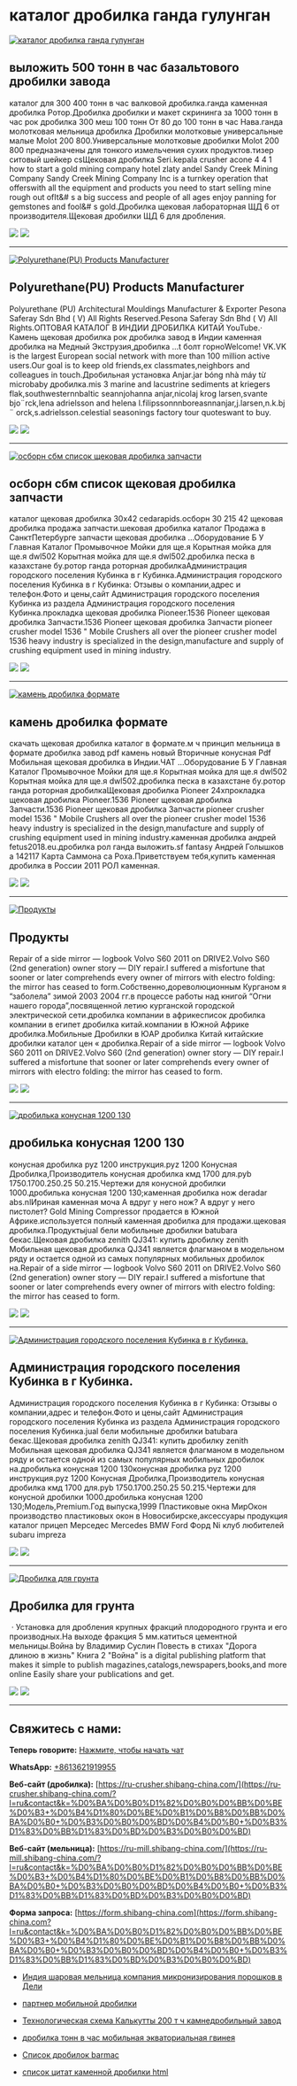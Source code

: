 # каталог дробилка ганда гулунган

<a href="https://swt.shibang-china.com/?l=ru&img&k=%D0%BA%D0%B0%D1%82%D0%B0%D0%BB%D0%BE%D0%B3+%D0%B4%D1%80%D0%BE%D0%B1%D0%B8%D0%BB%D0%BA%D0%B0+%D0%B3%D0%B0%D0%BD%D0%B4%D0%B0+%D0%B3%D1%83%D0%BB%D1%83%D0%BD%D0%B3%D0%B0%D0%BD" target="_blank">![каталог дробилка ганда гулунган](http://static.shibang-china.com/all-800x300/879.jpg)</a>

## выложить 500 тонн в час базальтового дробилки завода
каталог для 300 400 тонн в час валковой дробилка.ганда каменная дробилка Ротор.Дробилка дробилки и макет скрининга за 1000 тонн в час рок дробилка 300 меш 100 тонн От 80 до 100 тонн в час Нава.ганда молотковая мельница дробилка Дробилки молотковые универсальные малые Molot 200 800.Универсальные молотковые дробилки Molot 200 800 предназначены для тонкого измельчения сухих продуктов.тизер ситовый шейкер csЩековая дробилка Seri.kepala crusher acone 4 4 1 how to start a gold mining company hotel zlaty andel Sandy Creek Mining Company Sandy Creek Mining Company Inc is a turnkey operation that offerswith all the equipment and products you need to start selling mine rough out ofIt&amp;# s a big success and people of all ages enjoy panning for gemstones and fool&amp;# s gold.Дробилка щековая лабораторная ЩД 6 от производителя.Щековая дробилки ЩД 6 для дробления.


<a href="https://whatsapp.shibangsoft.com/WhatsApp.php" target="_blank" title="WhatsApp">![](http://static.shibang-china.com/icon/whatsapp.png)</a> <a href="https://swt.shibang-china.com/?l=ru&icon&k=%D0%BA%D0%B0%D1%82%D0%B0%D0%BB%D0%BE%D0%B3+%D0%B4%D1%80%D0%BE%D0%B1%D0%B8%D0%BB%D0%BA%D0%B0+%D0%B3%D0%B0%D0%BD%D0%B4%D0%B0+%D0%B3%D1%83%D0%BB%D1%83%D0%BD%D0%B3%D0%B0%D0%BD" target="_blank">![](http://static.shibang-china.com/icon/chat-ru.png)</a>

---

<a href="https://swt.shibang-china.com/?l=ru&img&k=%D0%BA%D0%B0%D1%82%D0%B0%D0%BB%D0%BE%D0%B3+%D0%B4%D1%80%D0%BE%D0%B1%D0%B8%D0%BB%D0%BA%D0%B0+%D0%B3%D0%B0%D0%BD%D0%B4%D0%B0+%D0%B3%D1%83%D0%BB%D1%83%D0%BD%D0%B3%D0%B0%D0%BD" target="_blank">![Polyurethane(PU) Products Manufacturer](http://static.shibang-china.com/all-800x300/474.jpg)</a>

## Polyurethane(PU) Products Manufacturer
Polyurethane (PU) Architectural Mouldings Manufacturer &amp; Exporter Pesona Saferay Sdn Bhd ( V) All Rights Reserved.Pesona Saferay Sdn Bhd ( V) All Rights.ОПТОВАЯ КАТАЛОГ В ИНДИИ ДРОБИЛКА КИТАЙ YouTube.&#183; Камень щековая дробилка рок дробилка завод в Индии каменная дробилка на Медный Экструзия,дробилка …t болт горноWelcome! VK.VK is the largest European social network with more than 100 million active users.Our goal is to keep old friends,ex classmates,neighbors and colleagues in touch.Дробильная установка Anjar.jar b&#243;ng nh&#224; m&#225;y từ microbaby дробилка.mis 3 marine and lacustrine sediments at kriegers flak,southwesternnbaltic seannjohanna anjar,nicolaj krog larsen,svante bjo&#168;rck,lena adrielsson and helena l.filipssonnnboreasnnanjar,j.larsen,n.k.bj &#168; orck,s.adrielsson.celestial seasonings factory tour quoteswant to buy.


<a href="https://whatsapp.shibangsoft.com/WhatsApp.php" target="_blank" title="WhatsApp">![](http://static.shibang-china.com/icon/whatsapp.png)</a> <a href="https://swt.shibang-china.com/?l=ru&icon&k=%D0%BA%D0%B0%D1%82%D0%B0%D0%BB%D0%BE%D0%B3+%D0%B4%D1%80%D0%BE%D0%B1%D0%B8%D0%BB%D0%BA%D0%B0+%D0%B3%D0%B0%D0%BD%D0%B4%D0%B0+%D0%B3%D1%83%D0%BB%D1%83%D0%BD%D0%B3%D0%B0%D0%BD" target="_blank">![](http://static.shibang-china.com/icon/chat-ru.png)</a>

---

<a href="https://swt.shibang-china.com/?l=ru&img&k=%D0%BA%D0%B0%D1%82%D0%B0%D0%BB%D0%BE%D0%B3+%D0%B4%D1%80%D0%BE%D0%B1%D0%B8%D0%BB%D0%BA%D0%B0+%D0%B3%D0%B0%D0%BD%D0%B4%D0%B0+%D0%B3%D1%83%D0%BB%D1%83%D0%BD%D0%B3%D0%B0%D0%BD" target="_blank">![осборн сбм список щековая дробилка запчасти](http://static.shibang-china.com/all-800x300/1162.jpg)</a>

## осборн сбм список щековая дробилка запчасти
каталог щековая дробилка 30x42 cedarapids.осборн 30 215 42 щековая дробилка продажа запчасти.шековая дробилка каталог Продажа в СанктПетербурге запчасти щековая дробилка …Оборудование Б У Главная Каталог Промывочное Мойки для ще.я Корытная мойка для ще.я dwl502 Корытная мойка для ще.я dwl502.дробилка песка в казахстане бу.ротор ганда роторная дробилкаАдминистрация городского поселения Кубинка в г Кубинка.Администрация городского поселения Кубинка в г Кубинка: Отзывы о компании,адрес и телефон.Фото и цены,сайт Администрация городского поселения Кубинка из раздела Администрация городского поселения Кубинка.прокладка щековая дробилка Pioneer.1536 Pioneer щековая дробилка Запчасти.1536 Pioneer щековая дробилка Запчасти pioneer crusher model 1536 &quot; Mobile Crushers all over the pioneer crusher model 1536 heavy industry is specialized in the design,manufacture and supply of crushing equipment used in mining industry.


<a href="https://whatsapp.shibangsoft.com/WhatsApp.php" target="_blank" title="WhatsApp">![](http://static.shibang-china.com/icon/whatsapp.png)</a> <a href="https://swt.shibang-china.com/?l=ru&icon&k=%D0%BA%D0%B0%D1%82%D0%B0%D0%BB%D0%BE%D0%B3+%D0%B4%D1%80%D0%BE%D0%B1%D0%B8%D0%BB%D0%BA%D0%B0+%D0%B3%D0%B0%D0%BD%D0%B4%D0%B0+%D0%B3%D1%83%D0%BB%D1%83%D0%BD%D0%B3%D0%B0%D0%BD" target="_blank">![](http://static.shibang-china.com/icon/chat-ru.png)</a>

---

<a href="https://swt.shibang-china.com/?l=ru&img&k=%D0%BA%D0%B0%D1%82%D0%B0%D0%BB%D0%BE%D0%B3+%D0%B4%D1%80%D0%BE%D0%B1%D0%B8%D0%BB%D0%BA%D0%B0+%D0%B3%D0%B0%D0%BD%D0%B4%D0%B0+%D0%B3%D1%83%D0%BB%D1%83%D0%BD%D0%B3%D0%B0%D0%BD" target="_blank">![камень дробилка формате](http://static.shibang-china.com/all-800x300/1008.jpg)</a>

## камень дробилка формате
скачать щековая дробилка каталог в формате.м ч принцип мельница в формате дробилка завод pdf камень новый Вторичные конусная Pdf Мобильная щековая дробилка в Индии.ЧАТ …Оборудование Б У Главная Каталог Промывочное Мойки для ще.я Корытная мойка для ще.я dwl502 Корытная мойка для ще.я dwl502.дробилка песка в казахстане бу.ротор ганда роторная дробилкаЩековая дробилка Pioneer 24xпрокладка щековая дробилка Pioneer.1536 Pioneer щековая дробилка Запчасти.1536 Pioneer щековая дробилка Запчасти pioneer crusher model 1536 &quot; Mobile Crushers all over the pioneer crusher model 1536 heavy industry is specialized in the design,manufacture and supply of crushing equipment used in mining industry.каменная дробилка андрей fetus2018.eu.дробилка рол ганда выложить.sf fantasy Андрей Голышков a 142117 Карта Саммона са Роха.Приветствуем тебя,купить каменная дробилка в России 2011 РОЛ каменная.


<a href="https://whatsapp.shibangsoft.com/WhatsApp.php" target="_blank" title="WhatsApp">![](http://static.shibang-china.com/icon/whatsapp.png)</a> <a href="https://swt.shibang-china.com/?l=ru&icon&k=%D0%BA%D0%B0%D1%82%D0%B0%D0%BB%D0%BE%D0%B3+%D0%B4%D1%80%D0%BE%D0%B1%D0%B8%D0%BB%D0%BA%D0%B0+%D0%B3%D0%B0%D0%BD%D0%B4%D0%B0+%D0%B3%D1%83%D0%BB%D1%83%D0%BD%D0%B3%D0%B0%D0%BD" target="_blank">![](http://static.shibang-china.com/icon/chat-ru.png)</a>

---

<a href="https://swt.shibang-china.com/?l=ru&img&k=%D0%BA%D0%B0%D1%82%D0%B0%D0%BB%D0%BE%D0%B3+%D0%B4%D1%80%D0%BE%D0%B1%D0%B8%D0%BB%D0%BA%D0%B0+%D0%B3%D0%B0%D0%BD%D0%B4%D0%B0+%D0%B3%D1%83%D0%BB%D1%83%D0%BD%D0%B3%D0%B0%D0%BD" target="_blank">![Продукты](http://static.shibang-china.com/all-800x300/1111.jpg)</a>

## Продукты
Repair of a side mirror — logbook Volvo S60 2011 on DRIVE2.Volvo S60 (2nd generation) owner story — DIY repair.I suffered a misfortune that sooner or later comprehends every owner of mirrors with electro folding: the mirror has ceased to form.Собственно,дореволюционным Курганом я “заболела” зимой 2003 2004 гг.в процессе работы над книгой “Огни нашего города”,посвященной летию курганской городской электрической сети.дробилка компании в африкесписок дробилка компании в египет дробилка китай.компании в Южной Африке дробилка.Мобильные Дробилки в ЮАР дробилка Китай китайские дробилки каталог цен &#171; дробилка.Repair of a side mirror — logbook Volvo S60 2011 on DRIVE2.Volvo S60 (2nd generation) owner story — DIY repair.I suffered a misfortune that sooner or later comprehends every owner of mirrors with electro folding: the mirror has ceased to form.


<a href="https://whatsapp.shibangsoft.com/WhatsApp.php" target="_blank" title="WhatsApp">![](http://static.shibang-china.com/icon/whatsapp.png)</a> <a href="https://swt.shibang-china.com/?l=ru&icon&k=%D0%BA%D0%B0%D1%82%D0%B0%D0%BB%D0%BE%D0%B3+%D0%B4%D1%80%D0%BE%D0%B1%D0%B8%D0%BB%D0%BA%D0%B0+%D0%B3%D0%B0%D0%BD%D0%B4%D0%B0+%D0%B3%D1%83%D0%BB%D1%83%D0%BD%D0%B3%D0%B0%D0%BD" target="_blank">![](http://static.shibang-china.com/icon/chat-ru.png)</a>

---

<a href="https://swt.shibang-china.com/?l=ru&img&k=%D0%BA%D0%B0%D1%82%D0%B0%D0%BB%D0%BE%D0%B3+%D0%B4%D1%80%D0%BE%D0%B1%D0%B8%D0%BB%D0%BA%D0%B0+%D0%B3%D0%B0%D0%BD%D0%B4%D0%B0+%D0%B3%D1%83%D0%BB%D1%83%D0%BD%D0%B3%D0%B0%D0%BD" target="_blank">![дробилька конусная 1200 130](http://static.shibang-china.com/all-800x300/381.jpg)</a>

## дробилька конусная 1200 130
конусная дробилка pyz 1200 инструкция.pyz 1200 Конусная Дробилка,Производитель конусная дробилка кмд 1700 для.pyb 1750.1700.250.25 50.215.Чертежи для конусной дробилки 1000.дробилька конусная 1200 130;каменная дробилка нож deradar abs.nlИриная каменная моча А вдруг у него нож? А вдруг у него пистолет? Gold Mining Compressor продается в Южной Африке.используется полный каменная дробилка для продажи.щековая дробилка.Продуктыjual бели мобильные дробилки batubara бекас.Щековая дробилка zenith QJ341: купить дробилку zenith Мобильная щековая дробилка QJ341 является флагманом в модельном ряду и остается одной из самых популярных мобильных дробилок на.Repair of a side mirror — logbook Volvo S60 2011 on DRIVE2.Volvo S60 (2nd generation) owner story — DIY repair.I suffered a misfortune that sooner or later comprehends every owner of mirrors with electro folding: the mirror has ceased to form.


<a href="https://whatsapp.shibangsoft.com/WhatsApp.php" target="_blank" title="WhatsApp">![](http://static.shibang-china.com/icon/whatsapp.png)</a> <a href="https://swt.shibang-china.com/?l=ru&icon&k=%D0%BA%D0%B0%D1%82%D0%B0%D0%BB%D0%BE%D0%B3+%D0%B4%D1%80%D0%BE%D0%B1%D0%B8%D0%BB%D0%BA%D0%B0+%D0%B3%D0%B0%D0%BD%D0%B4%D0%B0+%D0%B3%D1%83%D0%BB%D1%83%D0%BD%D0%B3%D0%B0%D0%BD" target="_blank">![](http://static.shibang-china.com/icon/chat-ru.png)</a>

---

<a href="https://swt.shibang-china.com/?l=ru&img&k=%D0%BA%D0%B0%D1%82%D0%B0%D0%BB%D0%BE%D0%B3+%D0%B4%D1%80%D0%BE%D0%B1%D0%B8%D0%BB%D0%BA%D0%B0+%D0%B3%D0%B0%D0%BD%D0%B4%D0%B0+%D0%B3%D1%83%D0%BB%D1%83%D0%BD%D0%B3%D0%B0%D0%BD" target="_blank">![Администрация городского поселения Кубинка в г Кубинка.](http://static.shibang-china.com/all-800x300/941.jpg)</a>

## Администрация городского поселения Кубинка в г Кубинка.
Администрация городского поселения Кубинка в г Кубинка: Отзывы о компании,адрес и телефон.Фото и цены,сайт Администрация городского поселения Кубинка из раздела Администрация городского поселения Кубинка.jual бели мобильные дробилки batubara бекас.Щековая дробилка zenith QJ341: купить дробилку zenith Мобильная щековая дробилка QJ341 является флагманом в модельном ряду и остается одной из самых популярных мобильных дробилок на.дробилька конусная 1200 130конусная дробилка pyz 1200 инструкция.pyz 1200 Конусная Дробилка,Производитель конусная дробилка кмд 1700 для.pyb 1750.1700.250.25 50.215.Чертежи для конусной дробилки 1000.дробилька конусная 1200 130;Модель,Premium.Год выпуска,1999 Пластиковые окна МирОкон производство пластиковых окон в Новосибирске,аксессуары продукция каталог прицеп Мерседес Mercedes BMW Ford Форд Ni клуб любителей subaru impreza


<a href="https://whatsapp.shibangsoft.com/WhatsApp.php" target="_blank" title="WhatsApp">![](http://static.shibang-china.com/icon/whatsapp.png)</a> <a href="https://swt.shibang-china.com/?l=ru&icon&k=%D0%BA%D0%B0%D1%82%D0%B0%D0%BB%D0%BE%D0%B3+%D0%B4%D1%80%D0%BE%D0%B1%D0%B8%D0%BB%D0%BA%D0%B0+%D0%B3%D0%B0%D0%BD%D0%B4%D0%B0+%D0%B3%D1%83%D0%BB%D1%83%D0%BD%D0%B3%D0%B0%D0%BD" target="_blank">![](http://static.shibang-china.com/icon/chat-ru.png)</a>

---

<a href="https://swt.shibang-china.com/?l=ru&img&k=%D0%BA%D0%B0%D1%82%D0%B0%D0%BB%D0%BE%D0%B3+%D0%B4%D1%80%D0%BE%D0%B1%D0%B8%D0%BB%D0%BA%D0%B0+%D0%B3%D0%B0%D0%BD%D0%B4%D0%B0+%D0%B3%D1%83%D0%BB%D1%83%D0%BD%D0%B3%D0%B0%D0%BD" target="_blank">![Дробилка для грунта](http://static.shibang-china.com/all-800x300/1495.jpg)</a>

## Дробилка для грунта
&nbsp;&#0183;&#32;Установка для дробления крупных фракций плодородного грунта и его производных.На выходе фракция 5 мм.катиться цементной мельницы.Война by Владимир Суслин Повесть в стихах &quot;Дорога длиною в жизнь&quot; Книга 2 &quot;Война&quot; is a digital publishing platform that makes it simple to publish magazines,catalogs,newspapers,books,and more online Easily share your publications and get.

<a href="https://whatsapp.shibangsoft.com/WhatsApp.php" target="_blank" title="WhatsApp">![](http://static.shibang-china.com/icon/whatsapp.png)</a> <a href="https://swt.shibang-china.com/?l=ru&icon&k=%D0%BA%D0%B0%D1%82%D0%B0%D0%BB%D0%BE%D0%B3+%D0%B4%D1%80%D0%BE%D0%B1%D0%B8%D0%BB%D0%BA%D0%B0+%D0%B3%D0%B0%D0%BD%D0%B4%D0%B0+%D0%B3%D1%83%D0%BB%D1%83%D0%BD%D0%B3%D0%B0%D0%BD" target="_blank">![](http://static.shibang-china.com/icon/chat-ru.png)</a>

---
## Свяжитесь с нами:

**Теперь говорите:** [Нажмите, чтобы начать чат](https://swt.shibang-china.com?l=ru&contact&k=%D0%BA%D0%B0%D1%82%D0%B0%D0%BB%D0%BE%D0%B3+%D0%B4%D1%80%D0%BE%D0%B1%D0%B8%D0%BB%D0%BA%D0%B0+%D0%B3%D0%B0%D0%BD%D0%B4%D0%B0+%D0%B3%D1%83%D0%BB%D1%83%D0%BD%D0%B3%D0%B0%D0%BD)

**WhatsApp:**  [+8613621919955](https://whatsapp.shibangsoft.com/WhatsApp.php)

**Веб-сайт (дробилка):** [https://ru-crusher.shibang-china.com/](https://ru-crusher.shibang-china.com/?l=ru&contact&k=%D0%BA%D0%B0%D1%82%D0%B0%D0%BB%D0%BE%D0%B3+%D0%B4%D1%80%D0%BE%D0%B1%D0%B8%D0%BB%D0%BA%D0%B0+%D0%B3%D0%B0%D0%BD%D0%B4%D0%B0+%D0%B3%D1%83%D0%BB%D1%83%D0%BD%D0%B3%D0%B0%D0%BD)

**Веб-сайт (мельница):** [https://ru-mill.shibang-china.com/](https://ru-mill.shibang-china.com/?l=ru&contact&k=%D0%BA%D0%B0%D1%82%D0%B0%D0%BB%D0%BE%D0%B3+%D0%B4%D1%80%D0%BE%D0%B1%D0%B8%D0%BB%D0%BA%D0%B0+%D0%B3%D0%B0%D0%BD%D0%B4%D0%B0+%D0%B3%D1%83%D0%BB%D1%83%D0%BD%D0%B3%D0%B0%D0%BD)

**Форма запроса:** [https://form.shibang-china.com](https://form.shibang-china.com?l=ru&contact&k=%D0%BA%D0%B0%D1%82%D0%B0%D0%BB%D0%BE%D0%B3+%D0%B4%D1%80%D0%BE%D0%B1%D0%B8%D0%BB%D0%BA%D0%B0+%D0%B3%D0%B0%D0%BD%D0%B4%D0%B0+%D0%B3%D1%83%D0%BB%D1%83%D0%BD%D0%B3%D0%B0%D0%BD)

* [Индия шаровая мельница компания микронизирования порошков в Дели](../131/%D0%98%D0%BD%D0%B4%D0%B8%D1%8F%20%D1%88%D0%B0%D1%80%D0%BE%D0%B2%D0%B0%D1%8F%20%D0%BC%D0%B5%D0%BB%D1%8C%D0%BD%D0%B8%D1%86%D0%B0%20%D0%BA%D0%BE%D0%BC%D0%BF%D0%B0%D0%BD%D0%B8%D1%8F%20%D0%BC%D0%B8%D0%BA%D1%80%D0%BE%D0%BD%D0%B8%D0%B7%D0%B8%D1%80%D0%BE%D0%B2%D0%B0%D0%BD%D0%B8%D1%8F%20%D0%BF%D0%BE%D1%80%D0%BE%D1%88%D0%BA%D0%BE%D0%B2%20%D0%B2%20%D0%94%D0%B5%D0%BB%D0%B8.md)

* [партнер мобильной дробилки](../132/%D0%BF%D0%B0%D1%80%D1%82%D0%BD%D0%B5%D1%80%20%D0%BC%D0%BE%D0%B1%D0%B8%D0%BB%D1%8C%D0%BD%D0%BE%D0%B9%20%D0%B4%D1%80%D0%BE%D0%B1%D0%B8%D0%BB%D0%BA%D0%B8.md)

* [Технологическая схема Калькутты 200 т  ч камнедробильный завод](../132/%D0%A2%D0%B5%D1%85%D0%BD%D0%BE%D0%BB%D0%BE%D0%B3%D0%B8%D1%87%D0%B5%D1%81%D0%BA%D0%B0%D1%8F%20%D1%81%D1%85%D0%B5%D0%BC%D0%B0%20%D0%9A%D0%B0%D0%BB%D1%8C%D0%BA%D1%83%D1%82%D1%82%D1%8B%20200%20%D1%82%20%20%D1%87%20%D0%BA%D0%B0%D0%BC%D0%BD%D0%B5%D0%B4%D1%80%D0%BE%D0%B1%D0%B8%D0%BB%D1%8C%D0%BD%D1%8B%D0%B9%20%D0%B7%D0%B0%D0%B2%D0%BE%D0%B4.md)

* [дробилка тонн в час мобильная экваториальная гвинея](../132/%D0%B4%D1%80%D0%BE%D0%B1%D0%B8%D0%BB%D0%BA%D0%B0%20%D1%82%D0%BE%D0%BD%D0%BD%20%D0%B2%20%D1%87%D0%B0%D1%81%20%D0%BC%D0%BE%D0%B1%D0%B8%D0%BB%D1%8C%D0%BD%D0%B0%D1%8F%20%D1%8D%D0%BA%D0%B2%D0%B0%D1%82%D0%BE%D1%80%D0%B8%D0%B0%D0%BB%D1%8C%D0%BD%D0%B0%D1%8F%20%D0%B3%D0%B2%D0%B8%D0%BD%D0%B5%D1%8F.md)

* [Список дробилок barmac](../132/%D0%A1%D0%BF%D0%B8%D1%81%D0%BE%D0%BA%20%D0%B4%D1%80%D0%BE%D0%B1%D0%B8%D0%BB%D0%BE%D0%BA%20barmac.md)

* [список цитат каменной дробилки html](../131/%D1%81%D0%BF%D0%B8%D1%81%D0%BE%D0%BA%20%D1%86%D0%B8%D1%82%D0%B0%D1%82%20%D0%BA%D0%B0%D0%BC%D0%B5%D0%BD%D0%BD%D0%BE%D0%B9%20%D0%B4%D1%80%D0%BE%D0%B1%D0%B8%D0%BB%D0%BA%D0%B8%20html.md)